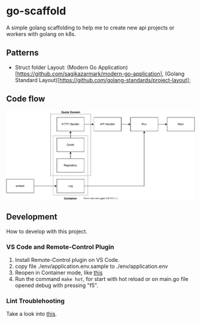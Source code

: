 # go-scaffold

A simple golang scaffolding to help me to create new api projects or workers with golang on k8s.

## Patterns

* Struct folder Layout: (Modern Go Application)[https://github.com/sagikazarmark/modern-go-application], (Golang Standard Layout)[https://github.com/golang-standards/project-layout];

## Code flow

![alt text](./docs/assets/architecture.drawio.svg)

## Development

How to develop with this project.

### VS Code and Remote-Control Plugin

1. Install Remote-Control plugin on VS Code.
2. copy file ./env/application.env.sample to ./env/application.env
3. Reopen in Container mode, like [this](https://marketplace.visualstudio.com/items?itemName=ms-vscode-remote.remote-containers)
4. Run the command `make hot`, for start with hot reload or on main.go file opened debug with pressing "f5".

### Lint Troublehooting

Take a look into [this](https://github.com/facily-tech/go-core/blob/main/LINT.md).
